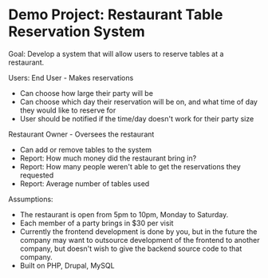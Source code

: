 Demo Project: Restaurant Table Reservation System
===================================
Goal:
  Develop a system that will allow users to reserve tables at a restaurant.

Users:
  End User - Makes reservations
  - Can choose how large their party will be
  - Can choose which day their reservation will be on, and what time of day they would like to reserve for
  - User should be notified if the time/day doesn't work for their party size

  Restaurant Owner - Oversees the restaurant
  - Can add or remove tables to the system
  - Report: How much money did the restaurant bring in?
  - Report: How many people weren't able to get the reservations they requested
  - Report: Average number of tables used

Assumptions:
  - The restaurant is open from 5pm to 10pm, Monday to Saturday. 
  - Each member of a party brings in $30 per visit
  - Currently the frontend development is done by you, but in the future the company may want to outsource development of the frontend to another company, but doesn't wish to give the backend source code to that company.
 - Built on PHP, Drupal, MySQL
